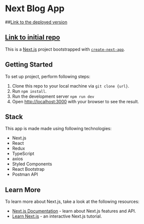 # Next Blog App

##[Link to the deployed version](https://next-blog-app-fixed.vercel.app/)

## [Link to initial repo](https://github.com/timazubar/next-blog-app)

This is a [Next.js](https://nextjs.org/) project bootstrapped with [`create-next-app`](https://github.com/vercel/next.js/tree/canary/packages/create-next-app).

## Getting Started

To set up project, perform following steps:

1. Clone this repo to your local machine via `git clone {url}`.
2. Run `npm install`.
3. Run the development server `npm run dev`
4. Open [http://localhost:3000](http://localhost:3000) with your browser to see the result.

## Stack

This app is made made using following technologies:

- Next.js
- React
- Redux
- TypeScript
- axios
- Styled Components
- React Bootstrap
- Postman API

## Learn More

To learn more about Next.js, take a look at the following resources:

- [Next.js Documentation](https://nextjs.org/docs) - learn about Next.js features and API.
- [Learn Next.js](https://nextjs.org/learn) - an interactive Next.js tutorial.
